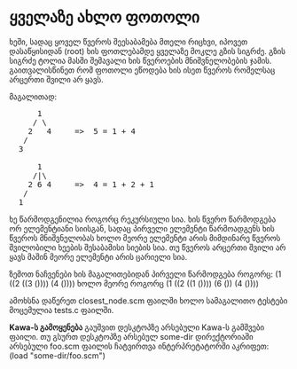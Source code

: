 # ყველაზე ახლო ფოთოლი

ხეში, სადაც ყოველ წვეროს შეესაბამება მთელი რიცხვი, იპოვეთ დასაწყისიდან (root) ხის ფოთლებამდე ყველაზე მოკლე გზის სიგრძე. გზის სიგრძე ტოლია მასში შემავალი ხის წვეროების მნიშვნელობების ჯამის. გაითვალისწინეთ რომ ფოთოლი ეწოდება ხის ისეთ წვეროს რომელსაც არცერთი შვილი არ ყავს.

მაგალითად:

<pre>
      1
     / \
    2   4     =>  5 = 1 + 4
   /
  3

      1
     /|\
    2 6 4     =>  4 = 1 + 2 + 1
   /
  1
</pre>

ხე წარმოდგენილია როგორც რეკურსიული სია. ხის წვერო წარმოდგება ორ ელემენტიანი სიისგან, სადაც პირველი ელემენტი წარმოადგენს ხის წვეროს მნიშვნელობას ხოლო მეორე ელემენტი არის მიმდინარე წვეროს შვილობილი ხეების შესაბამისი სიების სია. თუ წვეროს არცერთი შვილი არ ყავს მაშინ მეორე ელემენტი არის ცარიელი სია.

ზემოთ ნაჩვენები ხის მაგალითებიდან პირველი წარმოდგება როგორც: (1 ((2 ((3 ()))) (4 ()))) ხოლო მეორე როგორც (1 ((2 ((1 ()))) (6 ()) (4 ())))

ამოხსნა დაწერეთ closest_node.scm ფაილში ხოლო სამაგალითო ტესტები მოცემულია tests.c ფაილში.

**Kawa-ს გამოყენება**
გაუშვით დესკტოპზე არსებული Kawa-ს გამშვები ფაილი.
თუ გსურთ დესკტოპზე არსებულ some-dir დირექტორიაში არსებული foo.scm ფაილის ჩატვირთვა ინტერპრეტატორში აკრიფეთ: (load "some-dir/foo.scm")
